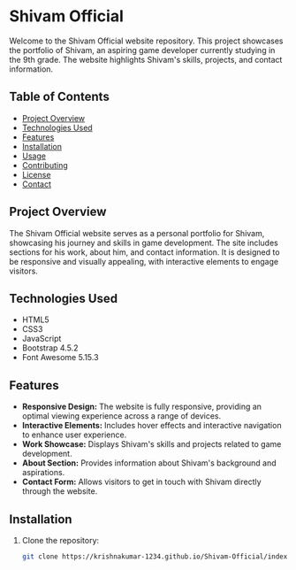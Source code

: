 # Shivam Official

Welcome to the Shivam Official website repository. This project showcases the portfolio of Shivam, an aspiring game developer currently studying in the 9th grade. The website highlights Shivam's skills, projects, and contact information.

## Table of Contents

- [Project Overview](#project-overview)
- [Technologies Used](#technologies-used)
- [Features](#features)
- [Installation](#installation)
- [Usage](#usage)
- [Contributing](#contributing)
- [License](#license)
- [Contact](#contact)

## Project Overview

The Shivam Official website serves as a personal portfolio for Shivam, showcasing his journey and skills in game development. The site includes sections for his work, about him, and contact information. It is designed to be responsive and visually appealing, with interactive elements to engage visitors.

## Technologies Used

- HTML5
- CSS3
- JavaScript
- Bootstrap 4.5.2
- Font Awesome 5.15.3

## Features

- **Responsive Design:** The website is fully responsive, providing an optimal viewing experience across a range of devices.
- **Interactive Elements:** Includes hover effects and interactive navigation to enhance user experience.
- **Work Showcase:** Displays Shivam's skills and projects related to game development.
- **About Section:** Provides information about Shivam's background and aspirations.
- **Contact Form:** Allows visitors to get in touch with Shivam directly through the website.

## Installation

1. Clone the repository:
   ```bash
   git clone https://krishnakumar-1234.github.io/Shivam-Official/index.html
